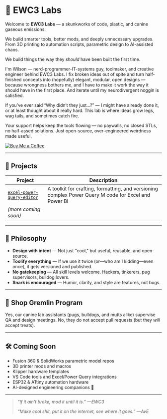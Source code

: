 # 🧪 EWC3 Labs

Welcome to **EWC3 Labs** — a skunkworks of code, plastic, and canine gaseous emissions.

We build smarter tools, better mods, and deeply unnecessary upgrades. From 3D printing to automation scripts, parametric design to AI-assisted chaos.

We build things the way they *should* have been built the first time.

I'm Wilson — nerd-programmer-IT-systems guy, toolmaker, and creative engineer behind EWC3 Labs. I fix broken ideas out of spite and turn half-finished concepts into (hopefully) elegant, modular, open designs — because wrongness bothers me, and I have to make it work the way it should have in the first place. And iterate until my neurodivergent noggin is satisfied.

If you’ve ever said “Why didn’t they just…?” — I might have already done it, or at least thought about it really hard. This lab is where ideas grow legs, wag tails, and sometimes catch fire.

Your support helps keep the tools flowing — no paywalls, no closed STLs, no half-assed solutions. Just open-source, over-engineered weirdness made useful.

[![Buy Me a Coffee](https://img.shields.io/badge/-Buy%20Me%20a%20Coffee-ffdd00?style=flat-square&logo=buy-me-a-coffee&logoColor=black)](https://www.buymeacoffee.com/ewc3labs)

---

## 🧠 Projects

| Project | Description |
|---------|-------------|
| [`excel-power-query-editor`](https://github.com/ewc3labs/excel-power-query-editor) | A toolkit for crafting, formatting, and versioning complex Power Query M code for Excel and Power BI |
| *(more coming soon)* | |

---

## 🧐 Philosophy

- **Design with intent** — Not just "cool," but useful, reusable, and open-source.
- **Toolify everything** — If we use it twice (or—who am I kidding—even once), it gets versioned and published.
- **No gatekeeping** — All skill levels welcome. Hackers, tinkerers, pug supervisors, bulldog lovers.
- **Snark is encouraged** — Humor, clarity, and style are features, not bugs.

---

## 🐾 Shop Gremlin Program

Yes, our canine lab assistants (pugs, bulldogs, and mutts alike) supervise QA and design meetings. No, they do not accept pull requests (but they *will* accept treats).

---

## 🛠️ Coming Soon

- Fusion 360 & SolidWorks parametric model repos
- 3D printer mods and macros
- Klipper hardware templates
- VS Code tools and Excel/Power Query integrations
- ESP32 & ATtiny automation hardware
- AI-designed engineering companions 🤖

---

> *“If it ain't broke, mod it until it is.” —EWC3*
>
> *“Make cool shit, put it on the internet, see where it goes.” —AvE*
